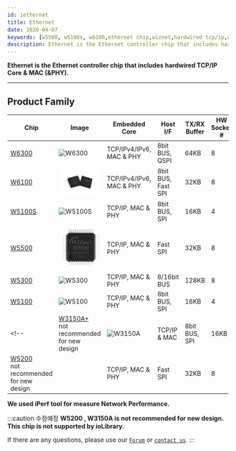 ```yaml
---
id: iethernet
title: Ethernet
date: 2020-04-07
keywords: [w5500, w5100s, w6100,ethernet chip,wiznet,hardwired tcp/ip,arduino ethernet,pico ethernet]
description: Ethernet is the Ethernet controller chip that includes hardwired TCP/IP Core & MAC (\&PHY).
---
```



**Ethernet is the Ethernet controller chip that includes hardwired TCP/IP Core & MAC (\&PHY).**

-----


## Product Family


| Chip | Image | Embedded Core | Host I/F | TX/RX Buffer | HW Socket # | Network Performance | Operation Temp (℃) | Package | Size |
| --- | --- | --- | --- | --- | --- | --- | --- | --- | --- |
| [W6300](W6300/Overview.md) | ![W6300](/img/products/w6300/overview/w6300_chip.png) | TCP/IPv4/IPv6, MAC & PHY | 8bit BUS, QSPI | 64KB | 8 | Max.91Mbps | -40 .. +85 | 48LQFP | 7x7 |
| [W6100](W6100/Overview.md) | ![W6100](/img/products/w6100/w6100_4.jpg) | TCP/IPv4/IPv6, MAC & PHY | 8bit BUS, Fast SPI | 32KB | 8 | Max.50Mbps | -40 .. +85 | 48LQFP / QFN | 7x7 |
| [W5100S](W5100S/Overview.md) | ![W5100S](/img/products/w5100s/w5100s_pm.png) | TCP/IP, MAC & PHY | 8bit BUS, SPI | 16KB | 4 | Max.25Mbps | -40 .. +85 | 48LQFP / QFN | 7x7 |
| [W5500](W5500/Overview.md) | ![W5500](/img/products/w5500/img_w5500h.jpg) | TCP/IP, MAC & PHY | Fast SPI | 32KB | 8 | Max.50Mbps | -40 .. +85 | 48LQFP | 7x7 |
| [W5300](W5300/W5300.md) | ![W5300](/img/products/w5300/w5300_280.jpg) | TCP/IP, MAC & PHY | 8/16bit BUS | 128KB | 8 | Max.80Mbps | -40 .. +85 | 100LQFP | 14x14 |
| [W5100](W5100/W5100.md) | ![W5100](/img/products/w5100/W5100-7.jpg) | TCP/IP, MAC & PHY | 8bit BUS, SPI | 16KB | 4 | Max.25Mbps | -40 .. +85 | 80LQFP | 10x10 |
<!-- | [W3150A+](W3150/W3150.md)<br />not recommended for new design | ![W3150A](/img/products/w3150/photo_w3150A-1.jpg) | TCP/IP & MAC | 8bit BUS, SPI | 16KB | 4 | Max.25Mbps | -40 .. +85 | 64LQFP | 10x10 |
| [W5200](W5200/w5200.md)<br />not recommended for new design |  | TCP/IP, MAC & PHY | Fast SPI | 32KB | 8 | Max.10Mbps | -40 .. +85 | 48QFN | 7x7 | -->


**We used iPerf tool for measure Network Performance.**

:::caution
수정예정 
**W5200 , W3150A is not recommended for new design. This chip is not supported by ioLibrary.**

If there are any questions, please use our [`Forum`](https://maker.wiznet.io/forum) or [`contact us`](https://www.wiznet.io/inqueries/).
:::